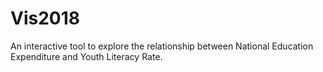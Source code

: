 # Vis2018

An interactive tool to explore the relationship between National Education Expenditure and Youth Literacy Rate.
